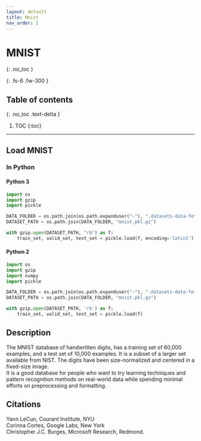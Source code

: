 ```yaml
---
layout: default
title: Mnist
nav_order: 2
---
```


# MNIST
{: .no_toc }

{: .fs-6 .fw-300 }

## Table of contents
{: .no_toc .text-delta }

1. TOC
{:toc}

---

## Load MNIST

### In Python

#### Python 3

```python
import os
import gzip
import pickle

DATA_FOLDER = os.path.join(os.path.expanduser("~"), ".datasets-data-fetcher", "mnist")
DATASET_PATH = os.path.join(DATA_FOLDER, "mnist.pkl.gz")

with gzip.open(DATASET_PATH, "rb") as f:
    train_set, valid_set, test_set = pickle.load(f, encoding='latin1')
```

#### Python 2

```python
import os
import gzip
import numpy
import pickle

DATA_FOLDER = os.path.join(os.path.expanduser("~"), ".datasets-data-fetcher", "mnist")
DATASET_PATH = os.path.join(DATA_FOLDER, "mnist.pkl.gz")

with gzip.open(DATASET_PATH, 'rb') as f:
    train_set, valid_set, test_set = pickle.load(f)
```


## Description

The MNIST database of handwritten digits, has a training set of 60,000 examples, and a test set of 10,000 examples. It is a subset of a larger set available from NIST. The digits have been size-normalized and centered in a fixed-size image.  
It is a good database for people who want to try learning techniques and pattern recognition methods on real-world data while spending minimal efforts on preprocessing and formatting.

## Citations

Yann LeCun, Courant Institute, NYU  
Corinna Cortes, Google Labs, New York  
Christopher J.C. Burges, Microsoft Research, Redmond.  
